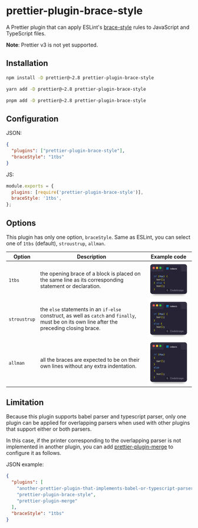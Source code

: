# prettier-plugin-brace-style

A Prettier plugin that can apply ESLint's [brace-style](https://eslint.org/docs/latest/rules/brace-style) rules to JavaScript and TypeScript files.

**Note**: Prettier v3 is not yet supported.

## Installation

```sh
npm install -D prettier@~2.8 prettier-plugin-brace-style
```

```sh
yarn add -D prettier@~2.8 prettier-plugin-brace-style
```

```sh
pnpm add -D prettier@~2.8 prettier-plugin-brace-style
```

## Configuration

JSON:

```json
{
  "plugins": ["prettier-plugin-brace-style"],
  "braceStyle": "1tbs"
}
```

JS:

```javascript
module.exports = {
  plugins: [require('prettier-plugin-brace-style')],
  braceStyle: '1tbs',
};
```

## Options

This plugin has only one option, `braceStyle`. Same as ESLint, you can select one of `1tbs` (default), `stroustrup`, `allman`.

<!-- prettier-ignore -->
Option | Description | Example code
--- | --- | ---
`1tbs` | the opening brace of a block is placed on the same line as its corresponding statement or declaration. | ![example code of 1tbs option](.github/1tbs.png)
`stroustrup` | the `else` statements in an `if-else` construct, as well as `catch` and `finally`, must be on its own line after the preceding closing brace. | ![example code of stroustrup option](.github/stroustrup.png)
`allman` | all the braces are expected to be on their own lines without any extra indentation. | ![example code of allman option](.github/allman.png)

## Limitation

Because this plugin supports babel parser and typescript parser, only one plugin can be applied for overlapping parsers when used with other plugins that support either or both parsers.

In this case, if the printer corresponding to the overlapping parser is not implemented in another plugin, you can add [prettier-plugin-merge](https://github.com/ony3000/prettier-plugin-merge) to configure it as follows.

JSON example:

```json
{
  "plugins": [
    "another-prettier-plugin-that-implements-babel-or-typescript-parser",
    "prettier-plugin-brace-style",
    "prettier-plugin-merge"
  ],
  "braceStyle": "1tbs"
}
```
